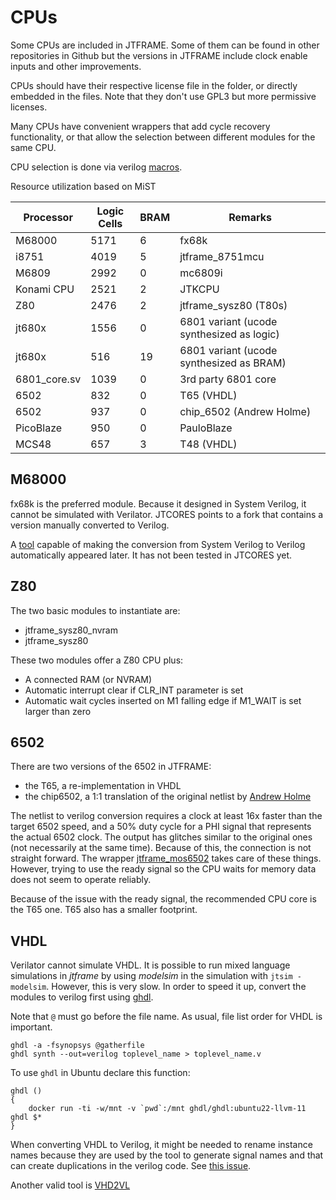 # CPUs

Some CPUs are included in JTFRAME. Some of them can be found in other repositories in Github but the versions in JTFRAME include clock enable inputs and other improvements.

CPUs should have their respective license file in the folder, or directly embedded in the files. Note that they don't use GPL3 but more permissive licenses.

Many CPUs have convenient wrappers that add cycle recovery functionality, or
that allow the selection between different modules for the same CPU.

CPU selection is done via verilog [macros](macros.md).

Resource utilization based on MiST

Processor   | Logic Cells  |  BRAM |  Remarks
------------|--------------|-------|-----------------
M68000      |  5171        |    6  |  fx68k
i8751       |  4019        |    5  |  jtframe_8751mcu
M6809       |  2992        |    0  |  mc6809i
Konami CPU  |  2521        |    2  |  JTKCPU
Z80         |  2476        |    2  |  jtframe_sysz80 (T80s)
jt680x      |  1556        |    0  |  6801 variant (ucode synthesized as logic)
jt680x      |   516        |   19  |  6801 variant (ucode synthesized as BRAM)
6801_core.sv|  1039        |    0  |  3rd party 6801 core
6502        |   832        |    0  |  T65 (VHDL)
6502        |   937        |    0  |  chip_6502 (Andrew Holme)
PicoBlaze   |   950        |    0  |  PauloBlaze
MCS48       |   657        |    3  |  T48 (VHDL)

## M68000

fx68k is the preferred module. Because it designed in System Verilog, it cannot be simulated with Verilator. JTCORES points to a fork that contains a version manually converted to Verilog.

A [tool](https://github.com/ijor/fx68k/issues/16) capable of making the conversion from System Verilog to Verilog automatically appeared later. It has not been tested in JTCORES yet.

## Z80

The two basic modules to instantiate are:

- jtframe_sysz80_nvram
- jtframe_sysz80

These two modules offer a Z80 CPU plus:

- A connected RAM (or NVRAM)
- Automatic interrupt clear if CLR_INT parameter is set
- Automatic wait cycles inserted on M1 falling edge if M1_WAIT is set larger than zero

## 6502

There are two versions of the 6502 in JTFRAME:

- the T65, a re-implementation in VHDL
- the chip6502, a 1:1 translation of the original netlist by [Andrew Holme](http://www.aholme.co.uk/6502/Main.htm)

The netlist to verilog conversion requires a clock at least 16x faster than the target 6502 speed, and a 50% duty cycle for a PHI signal that represents the actual 6502 clock. The output has glitches similar to the original ones (not necessarily at the same time). Because of this, the connection is not straight forward. The wrapper [jtframe_mos6502](../hdl/cpu/jtframe_mos6502.v) takes care of these things. However, trying to use the ready signal so the CPU waits for memory data does not seem to operate reliably.

Because of the issue with the ready signal, the recommended CPU core is the T65 one. T65 also has a smaller footprint.

## VHDL

Verilator cannot simulate VHDL. It is possible to run mixed language simulations in _jtframe_ by using _modelsim_ in the simulation with `jtsim -modelsim`. However, this is very slow. In order to speed it up, convert the modules to verilog first using [ghdl](https://github.com/ghdl).

Note that `@` must go before the file name. As usual, file list order for VHDL is important.

```
ghdl -a -fsynopsys @gatherfile
ghdl synth --out=verilog toplevel_name > toplevel_name.v
```

To use `ghdl` in Ubuntu declare this function:

```
ghdl ()
{
    docker run -ti -w/mnt -v `pwd`:/mnt ghdl/ghdl:ubuntu22-llvm-11 ghdl $*
}
```

When converting VHDL to Verilog, it might be needed to rename instance names because they are used by the tool to generate signal names and that can create duplications in the verilog code. See [this issue](https://github.com/ghdl/ghdl/issues/2329).

Another valid tool is [VHD2VL](https://github.com/ldoolitt/vhd2vl)
